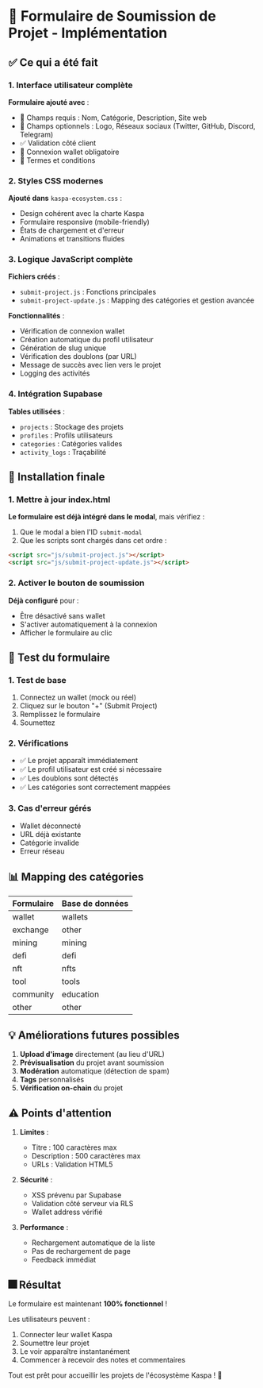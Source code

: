 # 🚀 Formulaire de Soumission de Projet - Implémentation

## ✅ Ce qui a été fait

### 1. Interface utilisateur complète

**Formulaire ajouté avec** :
- 📝 Champs requis : Nom, Catégorie, Description, Site web
- 🎨 Champs optionnels : Logo, Réseaux sociaux (Twitter, GitHub, Discord, Telegram)
- ✅ Validation côté client
- 👛 Connexion wallet obligatoire
- 📜 Termes et conditions

### 2. Styles CSS modernes

**Ajouté dans** `kaspa-ecosystem.css` :
- Design cohérent avec la charte Kaspa
- Formulaire responsive (mobile-friendly)
- États de chargement et d'erreur
- Animations et transitions fluides

### 3. Logique JavaScript complète

**Fichiers créés** :
- `submit-project.js` : Fonctions principales
- `submit-project-update.js` : Mapping des catégories et gestion avancée

**Fonctionnalités** :
- Vérification de connexion wallet
- Création automatique du profil utilisateur
- Génération de slug unique
- Vérification des doublons (par URL)
- Message de succès avec lien vers le projet
- Logging des activités

### 4. Intégration Supabase

**Tables utilisées** :
- `projects` : Stockage des projets
- `profiles` : Profils utilisateurs
- `categories` : Catégories valides
- `activity_logs` : Traçabilité

## 🔧 Installation finale

### 1. Mettre à jour index.html

**Le formulaire est déjà intégré dans le modal**, mais vérifiez :

1. Que le modal a bien l'ID `submit-modal`
2. Que les scripts sont chargés dans cet ordre :
```html
<script src="js/submit-project.js"></script>
<script src="js/submit-project-update.js"></script>
```

### 2. Activer le bouton de soumission

**Déjà configuré** pour :
- Être désactivé sans wallet
- S'activer automatiquement à la connexion
- Afficher le formulaire au clic

## 🧪 Test du formulaire

### 1. Test de base
1. Connectez un wallet (mock ou réel)
2. Cliquez sur le bouton "+" (Submit Project)
3. Remplissez le formulaire
4. Soumettez

### 2. Vérifications
- ✅ Le projet apparaît immédiatement
- ✅ Le profil utilisateur est créé si nécessaire
- ✅ Les doublons sont détectés
- ✅ Les catégories sont correctement mappées

### 3. Cas d'erreur gérés
- Wallet déconnecté
- URL déjà existante
- Catégorie invalide
- Erreur réseau

## 📊 Mapping des catégories

| Formulaire | Base de données |
|------------|------------------|
| wallet     | wallets          |
| exchange   | other            |
| mining     | mining           |
| defi       | defi             |
| nft        | nfts             |
| tool       | tools            |
| community  | education        |
| other      | other            |

## 💡 Améliorations futures possibles

1. **Upload d'image** directement (au lieu d'URL)
2. **Prévisualisation** du projet avant soumission
3. **Modération** automatique (détection de spam)
4. **Tags** personnalisés
5. **Vérification on-chain** du projet

## ⚠️ Points d'attention

1. **Limites** :
   - Titre : 100 caractères max
   - Description : 500 caractères max
   - URLs : Validation HTML5

2. **Sécurité** :
   - XSS prévenu par Supabase
   - Validation côté serveur via RLS
   - Wallet address vérifié

3. **Performance** :
   - Rechargement automatique de la liste
   - Pas de rechargement de page
   - Feedback immédiat

## 🎆 Résultat

Le formulaire est maintenant **100% fonctionnel** !

Les utilisateurs peuvent :
1. Connecter leur wallet Kaspa
2. Soumettre leur projet
3. Le voir apparaître instantanément
4. Commencer à recevoir des notes et commentaires

Tout est prêt pour accueillir les projets de l'écosystème Kaspa ! 🚀
